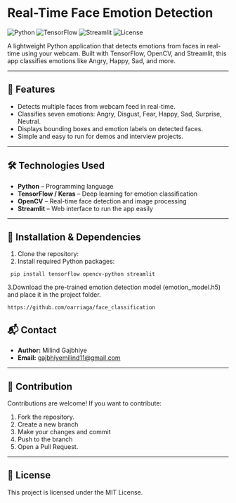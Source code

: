 # Real-Time Face Emotion Detection

![Python](https://img.shields.io/badge/Python-3.11-blue)
![TensorFlow](https://img.shields.io/badge/TensorFlow-2.14-orange)
![Streamlit](https://img.shields.io/badge/Streamlit-1.28-green)
![License](https://img.shields.io/badge/License-MIT-red)

A lightweight Python application that detects emotions from faces in real-time using your webcam. Built with TensorFlow, OpenCV, and Streamlit, this app classifies emotions like Angry, Happy, Sad, and more.

---

## 🚀 Features

- Detects multiple faces from webcam feed in real-time.
- Classifies seven emotions: Angry, Disgust, Fear, Happy, Sad, Surprise, Neutral.
- Displays bounding boxes and emotion labels on detected faces.
- Simple and easy to run for demos and interview projects.

---


## 🛠️ Technologies Used

- **Python** – Programming language
- **TensorFlow / Keras** – Deep learning for emotion classification
- **OpenCV** – Real-time face detection and image processing
- **Streamlit** – Web interface to run the app easily

---

## 💾 Installation & Dependencies

1. Clone the repository:
2. Install required Python packages:
```
 pip install tensorflow opencv-python streamlit 
```
3.Download the pre-trained emotion detection model (emotion_model.h5) and place it in the project folder.
```
https://github.com/oarriaga/face_classification
```
## 📬 Contact

- **Author:** Milind Gajbhiye  
- **Email:** gajbhiyemilind11@gmail.com  

---

## 🤝 Contribution

Contributions are welcome! If you want to contribute:  

1. Fork the repository.  
2. Create a new branch
3. Make your changes and commit   
4. Push to the branch 
5. Open a Pull Request.

---

## 📄 License

This project is licensed under the MIT License.


